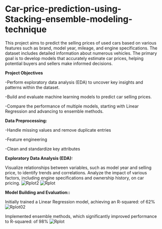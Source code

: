# Car-price-prediction-using-Stacking-ensemble-modeling-technique
This project aims to predict the selling prices of used cars based on various features such as brand, model year, mileage, and engine specifications. The dataset includes detailed information about numerous vehicles. The primary goal is to develop models that accurately estimate car prices, helping potential buyers and sellers make informed decisions.

**Project Objectives**

-Perform exploratory data analysis (EDA) to uncover key insights and patterns within the dataset.

-Build and evaluate machine learning models to predict car selling prices.

-Compare the performance of multiple models, starting with Linear Regression and advancing to ensemble methods.

**Data Preprocessing:**

-Handle missing values and remove duplicate entries

-Feature engineering

-Clean and standardize key attributes

**Exploratory Data Analysis (EDA):**

Visualize relationships between variables, such as model year and selling price, to identify trends and correlations.
Analyze the impact of various factors, including engine specifications and ownership history, on car pricing.
![Rplot2](https://github.com/user-attachments/assets/1db0888e-66c9-40f4-8057-411b821f4a72)
![Rplot](https://github.com/user-attachments/assets/f9e76767-32bc-4f12-bb9a-f72c53732e3c)


**Model Building and Evaluation::**

Initially trained a Linear Regression model, achieving an R-squared: of 62%
![Rplot02](https://github.com/user-attachments/assets/e7cfe82c-b9f8-4baa-ae54-a2cb6c88645b)

Implemented ensemble methods, which significantly improved performance to R-squared: of 98%
![Rplot](https://github.com/user-attachments/assets/f8de2847-28e3-44f7-b150-2a6583213954)


